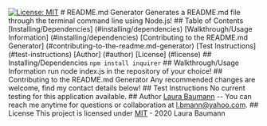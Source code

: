 [![License: MIT](https://img.shields.io/badge/License-MIT-yellow.svg)](https://opensource.org/licenses/MIT)
    # README.md Generator
    Generates a README.md file through the terminal command line using Node.js!
    ## Table of Contents
    [Installing/Dependencies] (#installing/dependencies)
    [Walkthrough/Usage Information] (#installing/dependencies)
    [Contributing to the README.md Generator] (#contributing-to-the-readme.md-generator)
    [Test Instructions] (#test-instructions)
    [Author] (#author)
    [License] (#license)
    ## Installing/Dependencies
    ```npm install inquirer```
    ## Walkthrough/Usage Information
    run node index.js in the repository of your choice!
    ## Contributing to the README.md Generator
    Any recommended changes are welcome, find my contact details below!
    ## Test Instructions
    No current testing for this application available.
    ## Author
    [Laura Baumann](https://github.com/thelbaumann) -- You can reach me anytime for questions or collaboration at l.bmann@yahoo.com.
    ## License
    This project is licensed under [MIT](LICENSE) - 2020 Laura Baumann